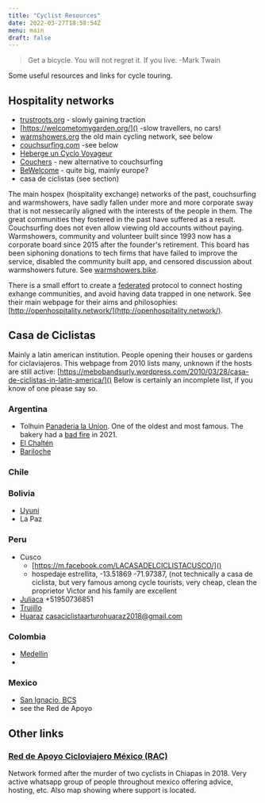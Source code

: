 ```yaml
---
title: "Cyclist Resources"
date: 2022-03-27T18:58:54Z
menu: main
draft: false
---
```


> Get a bicycle. You will not regret it. If you live. -Mark Twain

Some useful resources and links for cycle touring.

## Hospitality networks

- [trustroots.org]() - slowly gaining traction
- [https://welcometomygarden.org/]() -slow travellers, no cars!
- [warmshowers.org]() the old main cycling network, see below
- [couchsurfing.com]() -see below
- [Heberge un Cyclo Voyageur](https://facebook.com/groups/555958764898796)
- [Couchers](www.couchers.org) - new alternative to couchsurfing
- [BeWelcome](https://www.bewelcome.org/) - quite big, mainly europe?
- casa de ciclistas (see section)

The main hospex (hospitality exchange) networks of the past, couchsurfing and warmshowers, have sadly fallen under more and more corporate sway that is not nessecarily aligned with the interests of the people in them. The great communities they fostered in the past have suffered as a result. Couchsurfing does not even allow viewing old accounts without paying. Warmshowers, community and volunteer built since 1993 now has a corporate board since 2015 after the founder's retirement. This board has been siphoning donations to tech firms that have failed to improve the service, disabled the community built app, and censored discussion about warmshowers future. See [warmshowers.bike](warmshowers.bike). 

There is a small effort to create a [federated](https://en.m.wikipedia.org/wiki/Federated_social_network) protocol to connect hosting exhange communities, and avoid having data trapped in one network. See their main webpage for their aims and philosophies: [http://openhospitality.network/](http://openhospitality.network/).

## Casa de Ciclistas

Mainly a latin american institution. People opening their houses or gardens for ciclaviajeros.  This webpage from 2010 lists many, unknown if the hosts are still active: [https://mebobandsurly.wordpress.com/2010/03/28/casa-de-ciclistas-in-latin-america/]()
Below is certainly an incomplete list, if you know of one please say so.


### Argentina

- Tolhuin [Panaderia la Union](https://www.panaderialaunion.com.ar/). One of the oldest and most famous. The bakery had a [bad fire](https://www.telam.com.ar/notas/202101/542432-incendio-destruyo-la-mitica-panaderia-la-union-en-la-ciudad-fueguina-de-tolhuin.html) in 2021.
- [El Chaltén](https://facebook.com/florchalten/)
- [Bariloche](https://m.facebook.com/casaciclistabariloche/)

### Chile

### Bolivia
- [Uyuni](https://facebook.com/La-Casa-Ciclista-Ping%C3%BCi-Uyuni-Bolivia-2283024538687664/)
- La Paz
### Peru
- Cusco
    - [https://m.facebook.com/LACASADELCICLISTACUSCO/]()
     - hospedaje estrellita, -13.51869 -71.97387, (not technically a casa de ciclista, but very famous among cycle tourists, very cheap, clean the proprietor Victor and his family are excellent
- [Juliaca](https://facebook.com/lacasaciclistajuliaca)
+51950736851
- [Trujillo](https://m.facebook.com/casaciclistatrujillo)
- [Huaraz](https://facebook.com/Casa-Ciclista-Arturo-Huaraz-2110635712589734/)
casaciclistaarturohuaraz2018@gmail.com

### Colombia
- [Medellin](https://facebook.com/CasaCiclistaMedellin/)
- 
### Mexico
- [San Ignacio, BCS](https://facebook.com/lacasadelcyclista)
- see the Red de Apoyo

## Other links

### [Red de Apoyo Cicloviajero México (RAC\)](https://racmx.org/)
Network formed after the murder of two cyclists in Chiapas in 2018. Very active whatsapp group of people throughout mexico offering advice, hosting, etc. Also map showing where support is located. 




